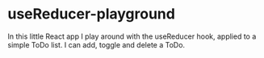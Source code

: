 # useReducer-playground
In this little React app I play around with the useReducer hook, applied to a simple ToDo list. I can add, toggle and delete a ToDo.
